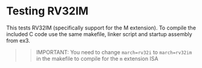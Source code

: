 # Testing RV32IM

This tests RV32IM (specifically support for the M extension). To compile the included C code use the same makefile, linker script and startup assembly from ex3.

>> IMPORTANT: You need to change `march=rv32i` to `march=rv32im` in the makefile to compile for the `m` extension ISA